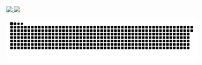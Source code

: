<div>
<a href="https://github.com/ribeiroestevao">
<img height="160em" src="https://github-readme-stats.vercel.app/api?username=ribeiroestevao&show_icons=true&theme=dark&include_all_commits=true&count_private=true"/>
<img height="160em" src="https://github-readme-stats.vercel.app/api/top-langs/?username=ribeiroestevao&layout=compact&langs_count=7&theme=dark"/>
</div>

![Snake animation](https://github.com/ribeiroestevao/ribeiroestevao/blob/output/github-contribution-grid-snake.svg)
